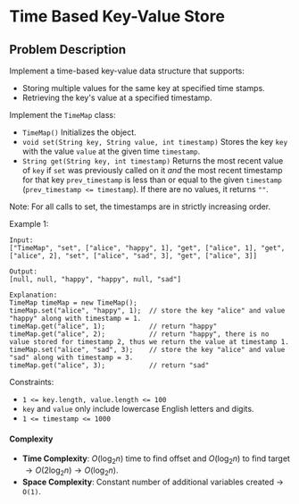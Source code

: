 # Time Based Key-Value Store

## Problem Description

Implement a time-based key-value data structure that supports:

- Storing multiple values for the same key at specified time stamps.
- Retrieving the key's value at a specified timestamp.

Implement the `TimeMap` class:

- `TimeMap()` Initializes the object.
- `void set(String key, String value, int timestamp)` Stores the key `key` with the value `value` at the given time `timestamp`.
- `String get(String key, int timestamp)` Returns the most recent value of `key` if `set` was previously called on it *and* the most recent timestamp for that key `prev_timestamp` is less than or equal to the given `timestamp` (`prev_timestamp <= timestamp`). If there are no values, it returns `""`.

Note: For all calls to set, the timestamps are in strictly increasing order.

Example 1:
```
Input:
["TimeMap", "set", ["alice", "happy", 1], "get", ["alice", 1], "get", ["alice", 2], "set", ["alice", "sad", 3], "get", ["alice", 3]]

Output:
[null, null, "happy", "happy", null, "sad"]

Explanation:
TimeMap timeMap = new TimeMap();
timeMap.set("alice", "happy", 1);  // store the key "alice" and value "happy" along with timestamp = 1.
timeMap.get("alice", 1);           // return "happy"
timeMap.get("alice", 2);           // return "happy", there is no value stored for timestamp 2, thus we return the value at timestamp 1.
timeMap.set("alice", "sad", 3);    // store the key "alice" and value "sad" along with timestamp = 3.
timeMap.get("alice", 3);           // return "sad"
```

Constraints:

- `1 <= key.length, value.length <= 100`
- `key` and `value` only include lowercase English letters and digits.
- `1 <= timestamp <= 1000`


#### Complexity
- **Time Complexity**: $O(\log_{2}n)$ time to find offset and $O(\log_{2}n)$ to find target $\rightarrow O(2\log_{2}n) \rightarrow O(\log_{2}n)$.
- **Space Complexity**: Constant number of additional variables created $\rightarrow$ `O(1)`.